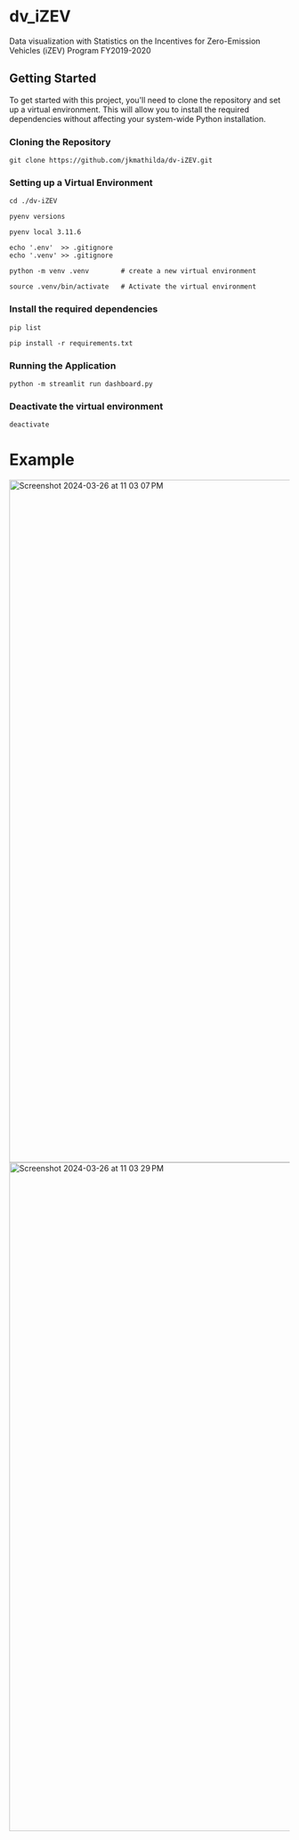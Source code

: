 # dv_iZEV
Data visualization with Statistics on the Incentives for Zero-Emission Vehicles (iZEV) Program FY2019-2020

## Getting Started
To get started with this project, you'll need to clone the repository and set up a virtual environment. This will allow you to install the required dependencies without affecting your system-wide Python installation.

### Cloning the Repository

    git clone https://github.com/jkmathilda/dv-iZEV.git

### Setting up a Virtual Environment

    cd ./dv-iZEV

    pyenv versions

    pyenv local 3.11.6

    echo '.env'  >> .gitignore
    echo '.venv' >> .gitignore

    python -m venv .venv        # create a new virtual environment

    source .venv/bin/activate   # Activate the virtual environment

### Install the required dependencies

    pip list

    pip install -r requirements.txt

### Running the Application

    python -m streamlit run dashboard.py
    
### Deactivate the virtual environment

    deactivate


# Example
<img width="1227" alt="Screenshot 2024-03-26 at 11 03 07 PM" src="https://github.com/jkmathilda/dv-iZEV/assets/142202145/74a470d2-045d-4b1c-b04a-623141838c47">
<img width="1202" alt="Screenshot 2024-03-26 at 11 03 29 PM" src="https://github.com/jkmathilda/dv-iZEV/assets/142202145/c92bf52c-ea8d-4b9c-953c-94c7b6d5dbd9">